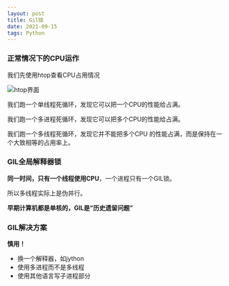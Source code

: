 ```yaml
---
layout: post
title: Gil锁
date: 2021-09-15
tags: Python
---
```


### 正常情况下的CPU运作

我们先使用htop查看CPU占用情况

![htop界面](https://sirmegamu.github.io/images/posts/2021-09-15/01.png)

我们跑一个单线程死循环，发现它可以把一个CPU的性能给占满。

我们跑一个多进程死循环，发现它可以把多个CPU的性能给占满。

我们跑一个多线程死循环，发现它并不能把多个CPU 的性能占满，而是保持在一个大致相等的占用率上。

### GIL全局解释器锁

**同一时间，只有一个线程使用CPU**，一个进程只有一个GIL锁。

所以多线程实际上是伪并行。

**早期计算机都是单核的，GIL是“历史遗留问题”**

### GIL解决方案

**慎用！**

- 换一个解释器，如jython
- 使用多进程而不是多线程
- 使用其他语言写子进程部分





